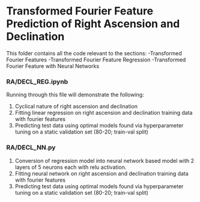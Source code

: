 # Transformed Fourier Feature Prediction of Right Ascension and Declination

This folder contains all the code relevant to the sections: 
-Transformed Fourier Features
-Transformed Fourier Feature Regression
-Transformed Fourier Feature with Neural Networks

### RA/DECL_REG.ipynb
Running through this file will demonstrate the following:
1. Cyclical nature of right ascension and declination
2. Fitting linear regression on right ascension and declination training data with fourier features
3. Predicting test data using optimal models found via hyperparameter tuning on a static validation set (80-20; train-val split)

### RA/DECL_NN.py
1. Conversion of regression model into neural network based model with 2 layers of 5 neurons each with relu activation.
2. Fitting neural network on right ascension and declination training data with fourier features
3. Predicting test data using optimal models found via hyperparameter tuning on a static validation set (80-20; train-val split)
